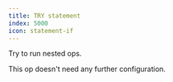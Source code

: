 ```yaml
---
title: TRY statement
index: 5000
icon: statement-if
---
```


Try to run nested ops.

This op doesn't need any further configuration.


